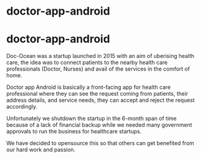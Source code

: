 # doctor-app-android

# doctor-app-android

Doc-Ocean was a startup launched in 2015 with an aim of uberising health care, the idea was to connect patients to the nearby health care professionals (Doctor, Nurses)
and avail of the services in the comfort of home. 

Doctor app Android is basically a front-facing app for health care professional where they can see the request coming from patients, their address details, and service
needs, they can accept and reject the request accordingly. 

Unfortunately we shutdown the startup in the 6-month span of time because of a lack of financial backup while we needed many government approvals to run the business
for healthcare startups. 

We have decided to opensource this so that others can get benefited from our hard work and passion.

